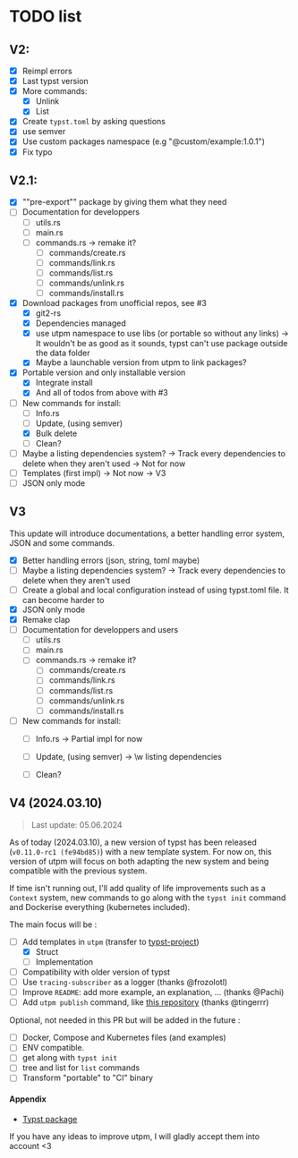 # TODO list

## V2: 

- [x] Reimpl errors
- [x] Last typst version
- [x] More commands:
  - [x] Unlink
  - [x] List
- [x] Create `typst.toml` by asking questions
- [x] use semver
- [x] Use custom packages namespace (e.g "@custom/example:1.0.1")
- [x] Fix typo

## V2.1:

- [X] ""pre-export"" package by giving them what they need 
- [ ] Documentation for developpers
  - [ ] utils.rs
  - [ ] main.rs
  - [ ] commands.rs → remake it?
    - [ ] commands/create.rs
    - [ ] commands/link.rs
    - [ ] commands/list.rs
    - [ ] commands/unlink.rs
    - [ ] commands/install.rs
- [x] Download packages from unofficial repos, see #3
  - [x] git2-rs
  - [x] Dependencies managed
  - [x] use utpm namespace to use libs (or portable so without any links) → It wouldn't be as good as it sounds, typst can't use package outside the data folder
  - [x] Maybe a launchable version from utpm to link packages?
- [x] Portable version and only installable version
  - [x] Integrate install
  - [x] And all of todos from above with #3
- [ ] New commands for install:
  - [ ] Info.rs
  - [ ] Update, (using semver)
  - [x] Bulk delete
  - [ ] Clean?
- [ ] Maybe a listing dependencies system? -> Track every dependencies to delete when they aren't used -> Not for now
- [ ] Templates (first impl) -> Not now → V3
- [ ] JSON only mode 

## V3

This update will introduce documentations, a better handling error system, JSON and some commands. 

- [x] Better handling errors (json, string, toml maybe)
- [ ] Maybe a listing dependencies system? -> Track every dependencies to delete when they aren't used
- [ ] Create a global and local configuration instead of using typst.toml file. It can become harder to 
- [x] JSON only mode 
- [x] Remake clap
- [ ] Documentation for developpers and users
  - [ ] utils.rs
  - [ ] main.rs
  - [ ] commands.rs → remake it?
    - [ ] commands/create.rs
    - [ ] commands/link.rs
    - [ ] commands/list.rs
    - [ ] commands/unlink.rs
    - [ ] commands/install.rs
- [ ] New commands for install:
  - [ ] Info.rs -> Partial impl for now
  - [ ] Update, (using semver) → \w listing dependencies
  - [ ] Clean?


## V4 (2024.03.10)

> Last update: 05.06.2024

As of today (2024.03.10), a new version of typst has been released (`v0.11.0-rc1 (fe94bd85)`) with a new template system.
For now on, this version of utpm will focus on both adapting the new system and being compatible with the previous system.

If time isn't running out, I'll add quality of life improvements such as a `Context` system, new commands to go along with the `typst init` command and Dockerise everything (kubernetes included).

The main focus will be : 
- [ ] Add templates in `utpm` (transfer to [typst-project]("https://github.com/tingerrr/typst-project"))
  - [X] Struct
  - [ ] Implementation
- [ ] Compatibility with older version of typst
- [ ] Use `tracing-subscriber` as a logger (thanks @frozolotl)
- [ ] Improve `README`: add more example, an explanation, ... (thanks @Pachi)
- [ ] Add `utpm publish` command, like [this repository](https://github.com/tingerrr/alabaster) (thanks @tingerrr)

Optional, not needed in this PR but will be added in the future :
- [ ] Docker, Compose and Kubernetes files (and examples)
- [ ] ENV compatible.
- [ ] get along with `typst init`
- [ ] tree and list for `list` commands
- [ ] Transform "portable" to "CI" binary

#### Appendix

- [Typst package](https://github.com/typst/packages/tree/0a5370faafd3b0662310255c4f827f9f2f1425cb)

If you have any ideas to improve utpm, I will gladly accept them into account <3